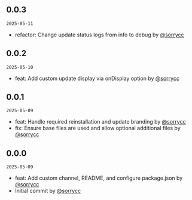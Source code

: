 ## 0.0.3

`2025-05-11`

- refactor: Change update status logs from info to debug by [@sorrycc](https://github.com/sorrycc)


## 0.0.2

`2025-05-10`

- feat: Add custom update display via onDisplay option by [@sorrycc](https://github.com/sorrycc)


## 0.0.1

`2025-05-09`

- feat: Handle required reinstallation and update branding by [@sorrycc](https://github.com/sorrycc)
- fix: Ensure base files are used and allow optional additional files by [@sorrycc](https://github.com/sorrycc)


## 0.0.0

`2025-05-09`

- feat: Add custom channel, README, and configure package.json by [@sorrycc](https://github.com/sorrycc)
- Initial commit by [@sorrycc](https://github.com/sorrycc)



